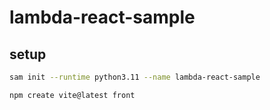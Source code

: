 # lambda-react-sample

## setup

```sh
sam init --runtime python3.11 --name lambda-react-sample
```

```sh
npm create vite@latest front
```
